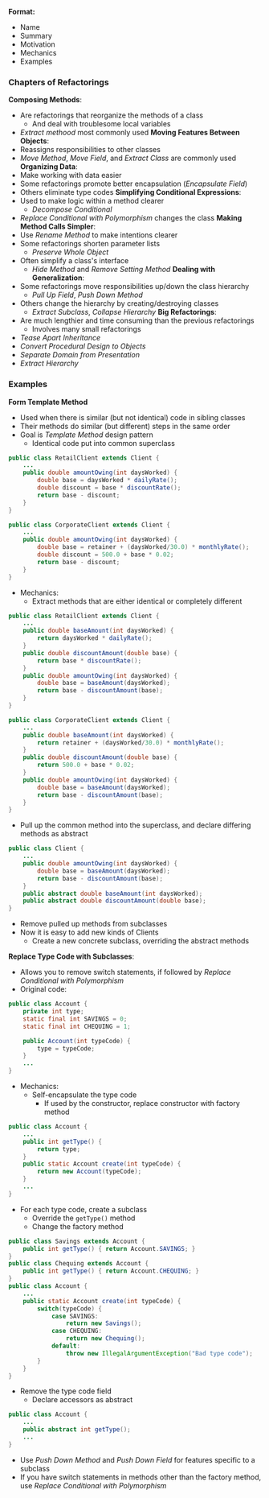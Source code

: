  **Format:**
 - Name
 - Summary
 - Motivation
 - Mechanics
 - Examples

### Chapters of Refactorings
**Composing Methods**:
 - Are refactorings that reorganize the methods of a class
	 - And deal with troublesome local variables
 - *Extract methood* most commonly used
**Moving Features Between Objects**:
 - Reassigns responsibilities to other classes
 - *Move Method*, *Move Field*, and *Extract Class* are commonly used
**Organizing Data**:
 - Make working with data easier
 - Some refactorings promote better encapsulation (*Encapsulate Field*)
 - Others eliminate type codes
**Simplifying Conditional Expressions**:
 - Used to make logic within a method clearer
	 - *Decompose Conditional*
 - *Replace Conditional with Polymorphism* changes the class
**Making Method Calls Simpler**:
 - Use *Rename Method* to make intentions clearer
 - Some refactorings shorten parameter lists
	 - *Preserve Whole Object*
 - Often simplify a class's interface
	 - *Hide Method* and *Remove Setting Method*
**Dealing with Generalization**:
 - Some refactorings move responsibilities up/down the class hierarchy
	 - *Pull Up Field*, *Push Down Method*
 - Others change the hierarchy by creating/destroying classes
	 - *Extract Subclass*, *Collapse Hierarchy*
**Big Refactorings**:
 - Are much lengthier and time consuming than the previous refactorings
	 - Involves many small refactorings
 - *Tease Apart Inheritance*
 - *Convert Procedural Design to Objects*
 - *Separate Domain from Presentation*
 - *Extract Hierarchy*

### Examples
**Form Template Method**
 - Used when there is similar (but not identical) code in sibling classes
 - Their methods do similar (but different) steps in the same order
 - Goal is *Template Method* design pattern
	 - Identical code put into common superclass
```java
public class RetailClient extends Client {
	...
	public double amountOwing(int daysWorked) {
		double base = daysWorked * dailyRate();
		double discount = base * discountRate();
		return base - discount;
	}
}

public class CorporateClient extends Client {
	...
	public double amountOwing(int daysWorked) {
		double base = retainer + (daysWorked/30.0) * monthlyRate();
		double discount = 500.0 + base * 0.02;
		return base - discount;
	}
}
```
 - Mechanics:
	 - Extract methods that are either identical or completely different
```java
public class RetailClient extends Client {
	...
	public double baseAmount(int daysWorked) {
		return daysWorked * dailyRate();
	}
	public double discountAmount(double base) {
		return base * discountRate();
	}
	public double amountOwing(int daysWorked) {
		double base = baseAmount(daysWorked);
		return base - discountAmount(base);
	}
}

public class CorporateClient extends Client {
	...
	public double baseAmount(int daysWorked) {
		return retainer + (daysWorked/30.0) * monthlyRate();
	}
	public double discountAmount(double base) {
		return 500.0 + base * 0.02;
	}
	public double amountOwing(int daysWorked) {
		double base = baseAmount(daysWorked);
		return base - discountAmount(base);
	}
}
```
 - Pull up the common method into the superclass, and declare differing methods as abstract
```java
public class Client {
	...
	public double amountOwing(int daysWorked) {
		double base = baseAmount(daysWorked);
		return base - discountAmount(base);
	}
	public abstract double baseAmount(int daysWorked);
	public abstract double discountAmount(double base);
}
```
 - Remove pulled up methods from subclasses
 - Now it is easy to add new kinds of Clients
	 - Create a new concrete subclass, overriding the abstract methods

**Replace Type Code with Subclasses**:
 - Allows you to remove switch statements, if followed by *Replace Conditional with Polymorphism*
 - Original code:
```java
public class Account {
	private int type;
	static final int SAVINGS = 0;
	static final int CHEQUING = 1;

	public Account(int typeCode) {
		type = typeCode;
	}
	...
}
```
 - Mechanics:
	 - Self-encapsulate the type code
		 - If used by the constructor, replace constructor with factory method
```java
public class Account {
	...
	public int getType() {
		return type;
	}
	public static Account create(int typeCode) {
		return new Account(typeCode);
	}
	...
}
```
 - For each type code, create a subclass
	 - Override the `getType()` method
	 - Change the factory method
```java
public class Savings extends Account {
	public int getType() { return Account.SAVINGS; }
}
public class Chequing extends Account {
	public int getType() { return Account.CHEQUING; }
}
public class Account {
	...
	public static Account create(int typeCode) {
		switch(typeCode) {
			case SAVINGS:
				return new Savings();
			case CHEQUING:
				return new Chequing();
			default:
				throw new IllegalArgumentException("Bad type code");
		}
	}
}
```
 - Remove the type code field
	 - Declare accessors as abstract
```java
public class Account {
	...
	public abstract int getType();
	...
}
```
 - Use *Push Down Method* and *Push Down Field* for features specific to a subclass
 - If you have switch statements in methods other than the factory method, use *Replace Conditional with Polymorphism*
